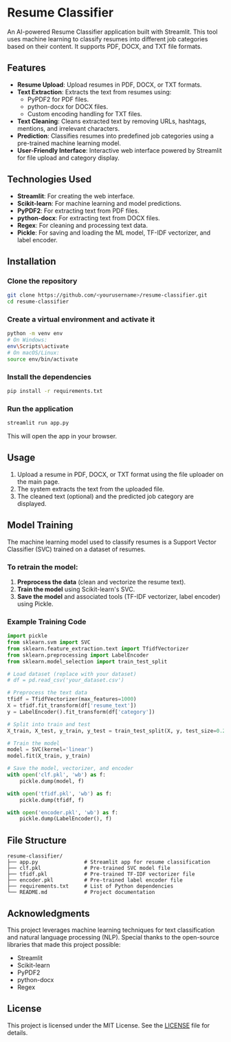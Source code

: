 # Resume Classifier

An AI-powered Resume Classifier application built with Streamlit. This tool uses machine learning to classify resumes into different job categories based on their content. It supports PDF, DOCX, and TXT file formats.

## Features

- **Resume Upload**: Upload resumes in PDF, DOCX, or TXT formats.
- **Text Extraction**: Extracts the text from resumes using:
  - PyPDF2 for PDF files.
  - python-docx for DOCX files.
  - Custom encoding handling for TXT files.
- **Text Cleaning**: Cleans extracted text by removing URLs, hashtags, mentions, and irrelevant characters.
- **Prediction**: Classifies resumes into predefined job categories using a pre-trained machine learning model.
- **User-Friendly Interface**: Interactive web interface powered by Streamlit for file upload and category display.

## Technologies Used

- **Streamlit**: For creating the web interface.
- **Scikit-learn**: For machine learning and model predictions.
- **PyPDF2**: For extracting text from PDF files.
- **python-docx**: For extracting text from DOCX files.
- **Regex**: For cleaning and processing text data.
- **Pickle**: For saving and loading the ML model, TF-IDF vectorizer, and label encoder.

## Installation

### Clone the repository

```bash
git clone https://github.com/<yourusername>/resume-classifier.git
cd resume-classifier
```

### Create a virtual environment and activate it

```bash
python -m venv env
# On Windows:
env\Scripts\activate
# On macOS/Linux:
source env/bin/activate
```

### Install the dependencies

```bash
pip install -r requirements.txt
```

### Run the application

```bash
streamlit run app.py
```

This will open the app in your browser.

## Usage

1. Upload a resume in PDF, DOCX, or TXT format using the file uploader on the main page.
2. The system extracts the text from the uploaded file.
3. The cleaned text (optional) and the predicted job category are displayed.

## Model Training

The machine learning model used to classify resumes is a Support Vector Classifier (SVC) trained on a dataset of resumes.

### To retrain the model:

1. **Preprocess the data** (clean and vectorize the resume text).
2. **Train the model** using Scikit-learn's SVC.
3. **Save the model** and associated tools (TF-IDF vectorizer, label encoder) using Pickle.

### Example Training Code

```python
import pickle
from sklearn.svm import SVC
from sklearn.feature_extraction.text import TfidfVectorizer
from sklearn.preprocessing import LabelEncoder
from sklearn.model_selection import train_test_split

# Load dataset (replace with your dataset)
# df = pd.read_csv('your_dataset.csv')

# Preprocess the text data
tfidf = TfidfVectorizer(max_features=1000)
X = tfidf.fit_transform(df['resume_text'])
y = LabelEncoder().fit_transform(df['category'])

# Split into train and test
X_train, X_test, y_train, y_test = train_test_split(X, y, test_size=0.2)

# Train the model
model = SVC(kernel='linear')
model.fit(X_train, y_train)

# Save the model, vectorizer, and encoder
with open('clf.pkl', 'wb') as f:
    pickle.dump(model, f)

with open('tfidf.pkl', 'wb') as f:
    pickle.dump(tfidf, f)

with open('encoder.pkl', 'wb') as f:
    pickle.dump(LabelEncoder(), f)
```

## File Structure

```plaintext
resume-classifier/
├── app.py               # Streamlit app for resume classification
├── clf.pkl              # Pre-trained SVC model file
├── tfidf.pkl            # Pre-trained TF-IDF vectorizer file
├── encoder.pkl          # Pre-trained label encoder file
├── requirements.txt     # List of Python dependencies
└── README.md            # Project documentation
```

## Acknowledgments

This project leverages machine learning techniques for text classification and natural language processing (NLP). Special thanks to the open-source libraries that made this project possible:

- Streamlit
- Scikit-learn
- PyPDF2
- python-docx
- Regex


## License

This project is licensed under the MIT License. See the [LICENSE](LICENSE) file for details.

